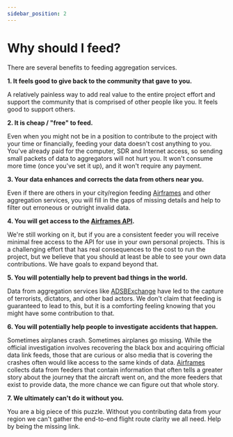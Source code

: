 ```yaml
---
sidebar_position: 2
---
```


# Why should I feed?

There are several benefits to feeding aggregation services.

**1. It feels good to give back to the community that gave to you.**

  A relatively painless way to add real value to the entire project effort and support the community that is comprised of other people like you. It feels good to support others.

**2. It is cheap / "free" to feed.**

  Even when you might not be in a position to contribute to the project with your time or financially, feeding your data doesn't cost anything to you. You've already paid for the computer, SDR and Internet access, so sending small packets of data to aggregators will not hurt you. It won't consume more time (once you've set it up), and it won't require any payment.

**3. Your data enhances and corrects the data from others near you.**

  Even if there are others in your city/region feeding [Airframes](https://airframes.io) and other aggregation services, you will fill in the gaps of missing details and help to filter out erroneous or outright invalid data.

**4. You will get access to the [Airframes API](https://docs.airframes.io/api).**

  We're still working on it, but if you are a consistent feeder you will receive minimal free access to the API for use in your own personal projects. This is a challenging effort that has real consequences to the cost to run the project, but we believe that you should at least be able to see your own data contributions. We have goals to expand beyond that.

**5. You will potentially help to prevent bad things in the world.**

  Data from aggregation services like [ADSBExchange](https://adsbexchange.com) have led to the capture of terrorists, dictators, and other bad actors. We don't claim that feeding is guaranteed to lead to this, but it is a comforting feeling knowing that you might have some contribution to that.

**6. You will potentially help people to investigate accidents that happen.**

  Sometimes airplanes crash. Sometimes airplanes go missing. While the official investigation involves recovering the black box and acquiring official data link feeds, those that are curious or also media that is covering the crashes often would like access to the same kinds of data. [Airframes](https://airframes.io) collects data from feeders that contain information that often tells a greater story about the journey that the aircraft went on, and the more feeders that exist to provide data, the more chance we can figure out that whole story.

**7. We ultimately can't do it without you.**

  You are a big piece of this puzzle. Without you contributing data from your region we can't gather the end-to-end flight route clarity we all need. Help by being the missing link.
